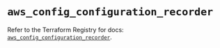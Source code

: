 # `aws_config_configuration_recorder`

Refer to the Terraform Registry for docs: [`aws_config_configuration_recorder`](https://registry.terraform.io/providers/hashicorp/aws/5.53.0/docs/resources/config_configuration_recorder).

